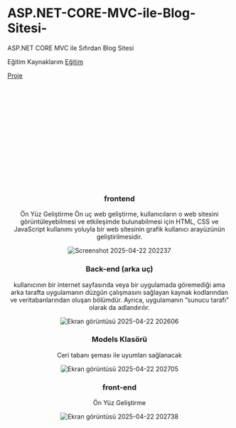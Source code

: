 # ASP.NET-CORE-MVC-ile-Blog-Sitesi-
ASP.NET CORE MVC ile Sıfırdan Blog Sitesi 

Eğitim Kaynaklarım 
<a href="https://www.youtube.com/playlist?list=PLKnjBHu2xXNNkinaVhPqPZG0ubaLN63ci">Eğitim</a>

<a href="https://drive.google.com/drive/folders/1kKdkaaF2EBHZDrUVEtKp5cQxdiX0nW6b?usp=drive_link">Proje</a>


<br><br><br><br><br><br><br><br><br><br><br><br><br>
<CENTER>


<h3>frontend</h3> Ön Yüz Geliştirme
Ön uç web geliştirme, kullanıcıların o web sitesini görüntüleyebilmesi ve etkileşimde bulunabilmesi için HTML, CSS ve JavaScript kullanımı yoluyla bir web sitesinin grafik kullanıcı arayüzünün geliştirilmesidir.

![Screenshot 2025-04-22 202237](https://github.com/user-attachments/assets/def2cd30-0021-4669-b6b5-393fcf5d9295)   






<h3>Back-end (arka uç)</h3>
 kullanıcının bir internet sayfasında veya bir uygulamada göremediği ama arka tarafta uygulamanın düzgün çalışmasını sağlayan kaynak kodlarından ve veritabanlarından oluşan bölümdür. Ayrıca, uygulamanın “sunucu tarafı” olarak da adlandırılır.

![Ekran görüntüsü 2025-04-22 202606](https://github.com/user-attachments/assets/38b50638-1fff-4c99-a039-77a4a1ffe74f)  






<h3>Models Klasörü</h3>
Ceri tabanı şeması ile uyumları sağlanacak

![Ekran görüntüsü 2025-04-22 202705](https://github.com/user-attachments/assets/11d1c471-b27e-420c-b66c-7ccd8f604568) 




<h3>front-end </h3>
Ön Yüz Geliştirme

![Ekran görüntüsü 2025-04-22 202738](https://github.com/user-attachments/assets/c93eb3c5-aeb1-43cc-9ac3-434393cc001a)  

</CENTER>
